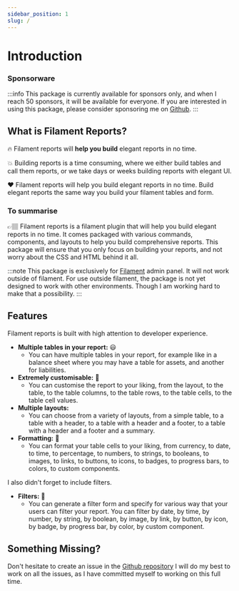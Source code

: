 ```yaml
---
sidebar_position: 1
slug: /
---
```


# Introduction

### Sponsorware
:::info
This package is currently available for sponsors only, and when I reach 50 sponsors, it will be available for everyone. If you are interested in using this package, please consider sponsoring me on [Github](https://github.com/sponsors/eighty9nine).
:::

## What is Filament Reports?

🔥 Filament reports will **help you build** elegant reports in no time.

💥 Building reports is a time consuming, where we either build tables and call them 
reports, or we take days or weeks building reports with elegant UI.

❤️ Filament reports will help you build elegant reports in no time. Build elegant reports
the same way you build your filament tables and form.

### To summarise
👉🏽 Filament reports is a filament plugin that will help you build elegant reports in no time. It comes
packaged with various commands, components, and layouts to help you build comprehensive reports. This package
will ensure that you only focus on building your reports, and not worry about the CSS and HTML 
behind it all.

:::note
This package is exclusively for [Filament](https://filamentadmin.com) admin panel. It will not work 
outside of filament. For use outside filament, the package is not yet designed to work with other
environments. Though I am working hard to make that a possibility.
:::

## Features

Filament reports is built with high attention to developer experience.

- **Multiple tables in your report:** 😃
  - You can have multiple tables in your report, for example like in a balance sheet where you may have a table for assets, and another for liabilities.
- **Extremely customisable:** 🥳
    - You can customise the report to your liking, from the layout, to the table, to the table columns, to the table rows, to the table cells, to the table cell values.
- **Multiple layouts:**
    - You can choose from a variety of layouts, from a simple table, to a table with a header, to a table with a header and a footer, to a table with a header and a footer and a summary.
- **Formatting:** 📝
    - You can format your table cells to your liking, from currency, to date, to time, to percentage, to numbers, to strings, to booleans, to images, to links, to buttons, to icons, to badges, to progress bars, to colors, to custom components.

I also didn't forget to include filters.
- **Filters:** 🤩
    - You can generate a filter form and specify for various way that your users can filter your report. You can filter by date, by time, by number, by string, by boolean, by image, by link, by button, by icon, by badge, by progress bar, by color, by custom component.

## Something Missing?
Don't hesitate to create an issue in the [Github repository](https://github.com/sponsors/eighty9nine) I will do my best to work on all the issues, as I have committed myself to working on this full time.
